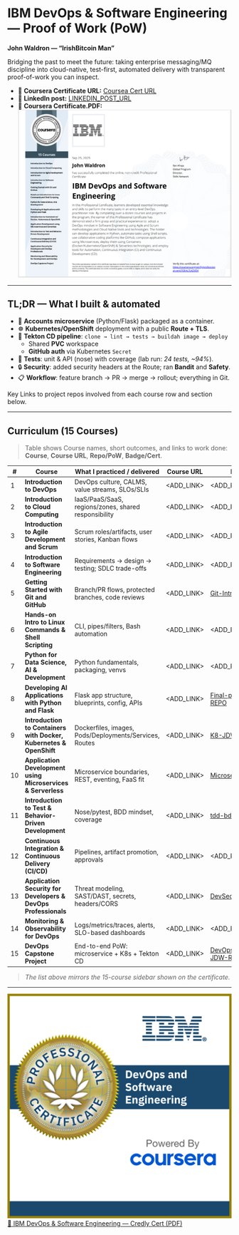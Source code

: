 # IBM DevOps & Software Engineering — Proof of Work (PoW)

**John Waldron — “IrishBitcoin Man”**

Bridging the past to meet the future: taking enterprise messaging/MQ discipline into
cloud-native, test-first, automated delivery with transparent proof-of-work you can inspect.

- 🔗 **Coursera Certificate URL:** <!-- update if needed -->
  [Coursea Cert URL](https://coursera.org/verify/professional-cert/70EALTLKZVDV)
- 🧵 **LinkedIn post:** <!-- add your public post URL -->
  [LINKEDIN_POST_URL](https://www.linkedin.com/posts/johndtwaldron_devops-ci-kubernetes-activity-7377097670714163201-x6L3?utm_source=share&utm_medium=member_desktop&rcm=ACoAABU-Qp4BtdglKBjC9FI_b6dDeW8j4nZl2Rs)
- 🔗 **Coursera Certificate.PDF:** <!-- update if needed -->
  [![IBM DevOps & Software Engineering Certificate](JDW-Badges/JDW.IrishBitcoinMan.DevOps_Cert.png)](JDW-Certs/JDW.IrishBitcoinMan.DevOps-Cert.pdf)

---

## TL;DR — What I built & automated

- 🧩 **Accounts microservice** (Python/Flask) packaged as a container.
- ☸️ **Kubernetes/OpenShift** deployment with a public **Route + TLS**.
- 🤖 **Tekton CD pipeline**: `clone → lint → tests → buildah image → deploy`
  - Shared **PVC** workspace
  - **GitHub auth** via Kubernetes `Secret`
- 🧪 **Tests**: unit & API (nose) with coverage (lab run: *24 tests, ~94%*).
- 🔒 **Security**: added security headers at the Route; ran **Bandit** and **Safety**.
- 📋 **Workflow**: feature branch → PR → merge → rollout; everything in Git.

Key Links to project repos involved from each course row and section below.

---

## Curriculum (15 Courses)

> Table shows Course names, short outcomes, and links to work done:
> **Course**, **Course URL**, **Repo/PoW**, **Badge/Cert**.

| # | Course | What I practiced / delivered | Course URL | Repo / PoW | Badge / Cert |
|---|---|---|---|---|---|
| 1 | **Introduction to DevOps** | DevOps culture, CALMS, value streams, SLOs/SLIs | <ADD_LINK> | <ADD_REPO_OR_NOTES> | [DevOps-Badge-PNG](JDW-Badges/1.devops-essentials.2.png) | 
| 2 | **Introduction to Cloud Computing** | IaaS/PaaS/SaaS, regions/zones, shared responsibility | <ADD_LINK> | <ADD_REPO_OR_NOTES> | [Cloud-Badge-PNG](JDW-Badges/2.introduction-to-cloud-computing.png) |
| 3 | **Introduction to Agile Development and Scrum** | Scrum roles/artifacts, user stories, Kanban flows | <ADD_LINK> | <ADD_REPO_OR_NOTES> | [Agile-Badge-PNG](JDW-Badges/3.introduction-to-agile-development-and-scrum.png) |
| 4 | **Introduction to Software Engineering** | Requirements → design → testing; SDLC trade-offs | <ADD_LINK> | <ADD_REPO_OR_NOTES> | [SoftEng-Badge-PNG](JDW-Badges/4.software-engineering-essentials.png) |
| 5 | **Getting Started with Git and GitHub** | Branch/PR flows, protected branches, code reviews | <ADD_LINK> | [Git-Intro-JDW-REPO](https://github.com/johndtwaldron/jbbmo-Introduction-to-Git-and-GitHub) | [Git-Badge-PNG](5.JDW-Badges/git-and-github-essentials1.png) |
| 6 | **Hands-on Intro to Linux Commands & Shell Scripting** | CLI, pipes/filters, Bash automation | <ADD_LINK> | <ADD_REPO_OR_NOTES> | [Linux-Badge-PNG](JDW-Badges/6.linux-commands-shell-scripting-essentials-v2.png) |
| 7 | **Python for Data Science, AI & Development** | Python fundamentals, packaging, venvs | <ADD_LINK> | <ADD_REPO_OR_NOTES> | [PyDS-Badge-PNG](JDW-Badges/7.python-for-data-science-and-ai.png) | 
| 8 | **Developing AI Applications with Python and Flask** | Flask app structure, blueprints, config, APIs | <ADD_LINK> | [Final-project-ai-JDW-REPO](https://github.com/johndtwaldron/oaqjp-final-project-emb-ai) | [Flask-AI-Badge-PNG](JDW-Badges/8.python-project-for-ai-and-application-development.png) |
| 9 | **Introduction to Containers with Docker, Kubernetes & OpenShift** | Dockerfiles, images, Pods/Deployments/Services, Routes | <ADD_LINK> | [K8-JDW-REPO](https://github.com/johndtwaldron/IBM-guestbook-k8s-lab-JDW-PoW) | [K8-Badge-PNG](JDW-Badges/9.containers-kubernetes-essentials.1.png) |
| 10 | **Application Development using Microservices & Serverless** | Microservice boundaries, REST, eventing, FaaS fit | <ADD_LINK> | [Microserv-JDW-REPO](https://github.com/johndtwaldron/IBM.App.Dev.Microserv.serverless-JDW-POW) | [Microserv-Badge-PNG](JDW-Badges/10.application-development-using-microservices-and-ser.png) |
| 11 | **Introduction to Test & Behavior-Driven Development** | Nose/pytest, BDD mindset, coverage | <ADD_LINK> | [tdd-bdd-JDW-Repo](https://github.com/johndtwaldron/IBM-tdd-bdd-final-project-JDW-PoW) | [TDD-Badge-PNG](JDW-Badges/11.introduction-to-test-driven-development.1.png) |
| 12 | **Continuous Integration & Continuous Delivery (CI/CD)** | Pipelines, artifact promotion, approvals | <ADD_LINK> | <ADD_REPO_OR_NOTES> | [CI/CD-Badge-PNG](JDW-Badges/12.continuous-integration-continuous-delivery-ci-cd.1.png) |
| 13 | **Application Security for Developers & DevOps Professionals** | Threat modeling, SAST/DAST, secrets, headers/CORS | <ADD_LINK> | [DevSecOps-JDW-REPO](https://github.com/johndtwaldron/graphy_server) | [DevSecOps-Badge-JPG](JDW-Badges/13.devsecops.1757176289358.jpeg) |
| 14 | **Monitoring & Observability for DevOps** | Logs/metrics/traces, alerts, SLO-based dashboards | <ADD_LINK> | <ADD_REPO_OR_NOTES> | [Observability-Badge-PNG](JDW-Badges/14.monitoring-and-observability-for-development-and-de.png) |
| 15 | **DevOps Capstone Project** | End-to-end PoW: microservice + K8s + Tekton CD | <ADD_LINK> | [DevOps-Capstone-JDW-Repo](https://github.com/johndtwaldron/aolwx-devops-capstone-JDW-PoW) | [Capstone-Badge-PNG](JDW-Badges/15.devops-capstone.png) |

> _The list above mirrors the 15-course sidebar shown on the certificate._

---

  ![IBM DevOps & Software Engineering Credly Badge](JDW-Badges/ibm-devops-and-software-engineering-professional-ce.png)
  [📄 IBM DevOps & Software Engineering — Credly Cert (PDF)](JDW-Certs/IBMDesign20250926-32-l73wo5.pdf)
